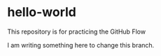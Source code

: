 # hello-world
This repository is for practicing the GitHub Flow

I am writing something here to change this branch.
